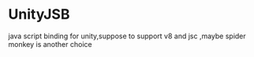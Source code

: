 # UnityJSB
java script binding for unity,suppose to support v8 and jsc ,maybe spider monkey is another choice
